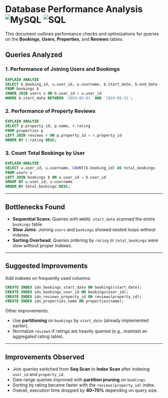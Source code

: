 # Database Performance Analysis ![MySQL](https://img.shields.io/badge/Database-MySQL-blue) ![SQL](https://img.shields.io/badge/Language-SQL-lightgrey)

This document outlines performance checks and optimizations for queries on the **Bookings**, **Users**, **Properties**, and **Reviews** tables.

## Queries Analyzed

### 1. Performance of Joining Users and Bookings
```sql
EXPLAIN ANALYZE
SELECT b.booking_id, u.user_id, u.username, b.start_date, b.end_date
FROM bookings b
INNER JOIN users u ON b.user_id = u.user_id
WHERE b.start_date BETWEEN '2024-05-01' AND '2024-05-31';
```

### 2. Performance of Property Reviews
```sql
EXPLAIN ANALYZE
SELECT p.property_id, p.name, r.rating
FROM properties p
LEFT JOIN reviews r ON p.property_id = r.property_id
ORDER BY r.rating DESC;
```

### 3. Count Total Bookings by User
```sql
EXPLAIN ANALYZE
SELECT u.user_id, u.username, COUNT(b.booking_id) AS total_bookings
FROM users u
LEFT JOIN bookings b ON u.user_id = b.user_id
GROUP BY u.user_id, u.username
ORDER BY total_bookings DESC;
```

---

## Bottlenecks Found
- **Sequential Scans**: Queries with `WHERE start_date` scanned the entire `bookings` table.  
- **Slow Joins**: Joining `users` and `bookings` showed nested loops without indexes.  
- **Sorting Overhead**: Queries ordering by `rating` or `total_bookings` were slow without proper indexes.  

---

## Suggested Improvements
Add indexes on frequently used columns:
```sql
CREATE INDEX idx_bookings_start_date ON bookings(start_date);
CREATE INDEX idx_bookings_user_id ON bookings(user_id);
CREATE INDEX idx_reviews_property_id ON reviews(property_id);
CREATE INDEX idx_properties_name ON properties(name);
```

Other improvements:
- Use **partitioning** on `bookings` by `start_date` (already implemented earlier).  
- Normalize `reviews` if ratings are heavily queried (e.g., maintain an aggregated rating table).  

---

## Improvements Observed
- Join queries switched from **Seq Scan** to **Index Scan** after indexing `user_id` and `property_id`.  
- Date range queries improved with **partition pruning** on `bookings`.  
- Sorting by rating became faster with the `reviews(property_id)` index.  
- Overall, execution time dropped by **40–70%** depending on query size.  
